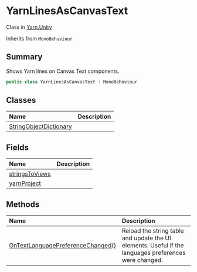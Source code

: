 # YarnLinesAsCanvasText

Class in [Yarn.Unity](api/csharp/yarn.unity.md)

Inherits from `MonoBehaviour`

## Summary


Shows Yarn lines on Canvas Text components.


```csharp
public class YarnLinesAsCanvasText : MonoBehaviour
```

## Classes

|Name|Description|
|:---|:---|
|[StringObjectDictionary](api/csharp/yarn.unity.yarnlinesascanvastext.stringobjectdictionary.md)||

## Fields

|Name|Description|
|:---|:---|
|[stringsToViews](api/csharp/yarn.unity.yarnlinesascanvastext.stringstoviews.md)||
|[yarnProject](api/csharp/yarn.unity.yarnlinesascanvastext.yarnproject.md)||

## Methods

|Name|Description|
|:---|:---|
|[OnTextLanguagePreferenceChanged()](api/csharp/yarn.unity.yarnlinesascanvastext.ontextlanguagepreferencechanged.md)|Reload the string table and update the UI elements. Useful if the languages preferences were changed.|

